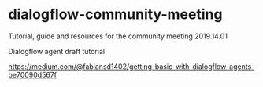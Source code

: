# dialogflow-community-meeting
Tutorial, guide and resources for the community meeting 2019.14.01

Dialogflow agent draft tutorial

https://medium.com/@fabiansd1402/getting-basic-with-dialogflow-agents-be70090d567f
